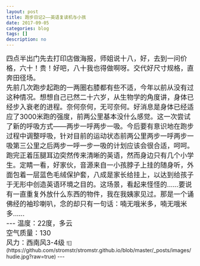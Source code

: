 ```yaml
---
layout: post
title: 跑步日记2——英语复读机与小孩
date: 2017-09-05
categories: blog
tags: []
description: no
---
```

<font size="4">
四点半出门先去打印店做海报，师姐说十八，好，去到一问价格，六十！贵！好吧，八十我也得做啊呀。交代好尺寸规格，直奔田径场。<br/>先前几次跑步起跑的一两圈右膝都有些不适，今年以前从没有过这种情况。想想自己已然二十六岁，从生物学的角度讲，身体已经步入衰老的进程。奈何奈何，无可奈何。好消息是身体已经适应了3000米跑的强度，前两公里基本没什么感觉。这一次尝试了新的呼吸方式——两步一呼两步一吸。今后要有意识地在跑步过程中调整呼吸，针对目前的运动状态前两公里两步一呼两步一吸第三公里之后两步一呼一步一吸的计划应该会很合适，呵呵。<br/>跑完正着压腿耳边突然传来清晰的英语，然而身边只有几个小学生。定睛一看，好家伙，音源来自一小孩脖子上挂的随身听，外面包着一层蓝色毛绒保护套，八成是家长给挂上，以达到给孩子于无形中创造英语环境之目的。这场景，看起来怪怪的......要说有一直重复外放什么东西的物件，我在我姨家见过。那是一个诵佛经的袖珍喇叭，念的却只有一句话：喃无哦米多，喃无哦米多......<br/>
---
温度：22度，多云<br/>空气质量：130<br/>风力：西南风3-4级
</font>
![](https://github.com/stromstr/stromstr.github.io/blob/master/_posts/images/hudie.jpg?raw=true)
---
